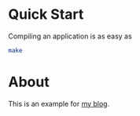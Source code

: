 # Quick Start

Compiling an application is as easy as

```cmake
make
```

# About

This is an example for [my blog](https://yu-che-gao.github.io/steven-blog/2017/03/23/%E9%87%8D%E6%96%B0%E5%AF%A9%E8%A6%96C%E8%AA%9E%E8%A8%80%EF%BC%9A%E8%AA%9E%E8%A8%80%E5%9F%BA%E7%A4%8E/).